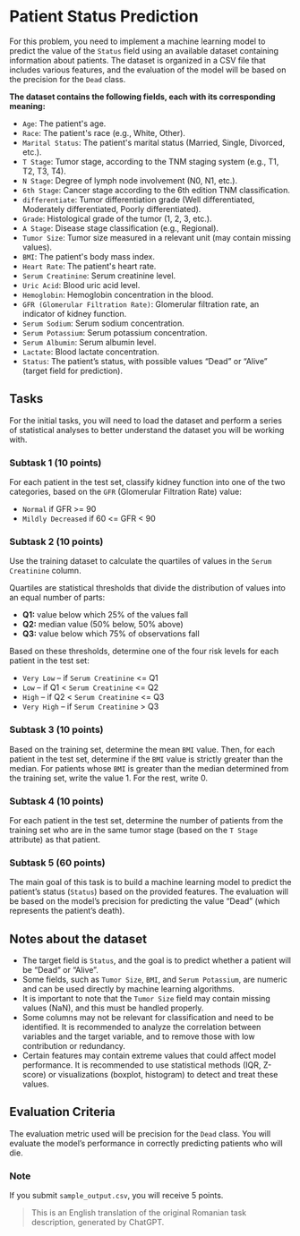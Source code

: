 # Patient Status Prediction

For this problem, you need to implement a machine learning model to predict the value of the `Status` field using an available dataset containing information about patients. The dataset is organized in a CSV file that includes various features, and the evaluation of the model will be based on the precision for the `Dead` class.

**The dataset contains the following fields, each with its corresponding meaning:**

- `Age`: The patient's age.
- `Race`: The patient's race (e.g., White, Other).
- `Marital Status`: The patient's marital status (Married, Single, Divorced, etc.).
- `T Stage`: Tumor stage, according to the TNM staging system (e.g., T1, T2, T3, T4).
- `N Stage`: Degree of lymph node involvement (N0, N1, etc.).
- `6th Stage`: Cancer stage according to the 6th edition TNM classification.
- `differentiate`: Tumor differentiation grade (Well differentiated, Moderately differentiated, Poorly differentiated).
- `Grade`: Histological grade of the tumor (1, 2, 3, etc.).
- `A Stage`: Disease stage classification (e.g., Regional).
- `Tumor Size`: Tumor size measured in a relevant unit (may contain missing values).
- `BMI`: The patient's body mass index.
- `Heart Rate`: The patient's heart rate.
- `Serum Creatinine`: Serum creatinine level.
- `Uric Acid`: Blood uric acid level.
- `Hemoglobin`: Hemoglobin concentration in the blood.
- `GFR (Glomerular Filtration Rate)`: Glomerular filtration rate, an indicator of kidney function.
- `Serum Sodium`: Serum sodium concentration.
- `Serum Potassium`: Serum potassium concentration.
- `Serum Albumin`: Serum albumin level.
- `Lactate`: Blood lactate concentration.
- `Status`: The patient’s status, with possible values “Dead” or “Alive” (target field for prediction).

## Tasks

For the initial tasks, you will need to load the dataset and perform a series of statistical analyses to better understand the dataset you will be working with.

### Subtask 1 (10 points)

For each patient in the test set, classify kidney function into one of the two categories, based on the `GFR` (Glomerular Filtration Rate) value:

- `Normal` if GFR >= 90
- `Mildly Decreased` if 60 <= GFR < 90

### Subtask 2 (10 points)

Use the training dataset to calculate the quartiles of values in the `Serum Creatinine` column.

Quartiles are statistical thresholds that divide the distribution of values into an equal number of parts:

- **Q1:** value below which 25% of the values fall
- **Q2:** median value (50% below, 50% above)
- **Q3:** value below which 75% of observations fall

Based on these thresholds, determine one of the four risk levels for each patient in the test set:

- `Very Low` – if `Serum Creatinine` <= Q1
- `Low` – if Q1 < `Serum Creatinine` <= Q2
- `High` – if Q2 < `Serum Creatinine` <= Q3
- `Very High` – if `Serum Creatinine` > Q3

### Subtask 3 (10 points)

Based on the training set, determine the mean `BMI` value. Then, for each patient in the test set, determine if the `BMI` value is strictly greater than the median. For patients whose `BMI` is greater than the median determined from the training set, write the value 1. For the rest, write 0.

### Subtask 4 (10 points)

For each patient in the test set, determine the number of patients from the training set who are in the same tumor stage (based on the `T Stage` attribute) as that patient.

### Subtask 5 (60 points)

The main goal of this task is to build a machine learning model to predict the patient’s status (`Status`) based on the provided features. The evaluation will be based on the model’s precision for predicting the value “Dead” (which represents the patient’s death).

## Notes about the dataset

- The target field is `Status`, and the goal is to predict whether a patient will be “Dead” or “Alive”.
- Some fields, such as `Tumor Size`, `BMI`, and `Serum Potassium`, are numeric and can be used directly by machine learning algorithms.
- It is important to note that the `Tumor Size` field may contain missing values (NaN), and this must be handled properly.
- Some columns may not be relevant for classification and need to be identified. It is recommended to analyze the correlation between variables and the target variable, and to remove those with low contribution or redundancy.
- Certain features may contain extreme values that could affect model performance. It is recommended to use statistical methods (IQR, Z-score) or visualizations (boxplot, histogram) to detect and treat these values.

## Evaluation Criteria

The evaluation metric used will be precision for the `Dead` class. You will evaluate the model’s performance in correctly predicting patients who will die.

### Note

If you submit `sample_output.csv`, you will receive 5 points.

> This is an English translation of the original Romanian task description, generated by ChatGPT.
